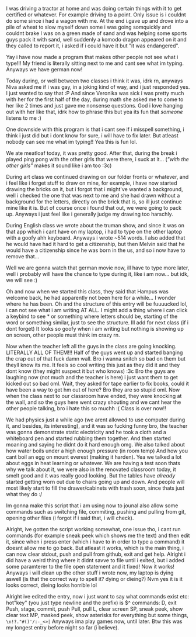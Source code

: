 I was driving a tractor at home and was doing certain things with it to get certified or whatever. For example driving to a point. Only issue is i couldnt do some since i had a wagon with me. At the end i.gave up and drove into a pile of wheat to slow myself down some i was going somquickly and couldnt brake 
I was on a green made of sand and was helping some sports guys pack it with sand, well suddenly a komodo dragon appeared on it and they called to report it, i asked if i could have it but "it was endangered".

Yay i have now made a program that makes other people not see what i type!!! My friend is literally sitting next to me and cant see what im typing. Anyways we have german now!

Today during, or well between two classes i think it was, idrk rn, anyways Niva asked me if i was gay, in a joking kind of way, and i just responded yes. I just wanted to say that :P
And since Veronika was sick i was pretty much with her for the first half of the day, during math she asked me to come to her like 2 times and just gave me nonsense questions. God i love hanging out with her like that, idrk how to phrase this but yea its fun that *someone* listens to me :)

One downside with this program is that i cant see if i misspell something, i think i just did but i dont know for sure, i will have to fix later. But atleast nobody can see me what im typing!! Yea this is fun lol.

We ate meatloaf today, it was pretty good. After that, during the break i played ping pong with the other girls that were there, i suck at it... (*"with the other girls"* makes it sound like i am too :3c)

During art class we continued drawing on our folder fronts or whatever, and i feel like i forget stuff to draw on mine, for example, i have now started drawing the bricks on it, but i forgot that i might've wanted a background, well i checked the one that was next to me and she had drawn without a background for the letters, directly on the brick that is, so ill just continue mine like it is. But of course once i found that out, we were going to pack up. Anyways i just feel like i generally judge my drawing too harschly.

During English class we wrote about the truman show, and since it was on that app which i cant have on my laptop, i had to type on the other laptop with a goofy ahh keyboard. Anyways i wrote ~514 words. I also added that he would have had it hard to get a citizenship, but then Melvin said that he would have a citizenship since he was born in the us, and so i now have to remove that...

Well we are gonna watch that german movie now, ill have to type more later, well i probably will have the chance to type during it, like i am now... but idk, we will see :)

Oh and now when we started this class, they said that Hampus was welcome back, he had apparently not been here for a while... I wonder where he has been. Oh and the structure of this entry will be fuuuucked lol, i can not see what i am writing AT ALL. I might add a thing where i can click a keybind to see * or something where letters should be, starting of the word or something similar, just to see the structure. Ill add for next class (if i dont forget)
It looks so goofy when i am writing but nothing is showing up on screen, other people must think im crazy rn.

Now when the teacher left all the guys in the class are going knocking. LITERALLY ALL OF THEM!!! Half of the guys went up and started banging the crap out of that fuck damn wall. Bro i wanna snitch so bad on them but theyll know its me. It feels so cool writing this just as they did it and they dont know (they might suspect it but who knows) :3c
Bro the guys are laughing now (not much and the teacher is here) i just want them to get kicked out so bad oml. Wait, they asked for tape earlier to fix books, could it have been a way to get hm out of here? Bro they are so stupid oml.
Now when the class next to our classroom have ended, they were knocking at the wall, and so the guys here went crazy shouting and we cant hear the other people talking, bro i hate this so muchh :(
Class is over now!!

We had physics just a while ago (we arent allowed to use computer during it, and besides, its interesting), and it was so fucking funny bro, the teacher was gonna demonstrate static electricity and he took a cloth and a whiteboard pen and started rubbing them together. And then started moaning and saying he didnt do it hard enough omg. We also talked about how water boils under a high enough pressure (in room temp) And how you cant boil an egg on mount everest (making it harden). Yea we talked a lot about eggs in heat learning or whatever.  We are having a test soon thats why we talk about it, we were also in the renovated classroom today, it smelt good and it was really good looking. But the tables have *already* started getting worn out due to chairs going up and down. And people will most likely start to fill the drawer/cabinets with trash soon, since thats just what they do :/

Im gonna make this script that i am using now to jounal also allow some commands such as switching file, commiting, pushing and pulling from git, opening other files (i forgot if i said that, i will check).

Alright, ive gotten the script working somewhat, one issue tho, i cant run commands (for example sneak peek which shows me the text) and then edit it, since when i press enter (which i have to in order to type a command) it doesnt allow me to go back. But atleast it works, which is the main thing, i can now clear stdout, push and pull from github, exit and get help.
Alright i did have a weird thing where it didnt savve to file until i exited, but i added some paramterer to the file open statement and it fixed! Now it works!
Anyways i will clean up the other stuff i wrote now, my laptop is dying aswell (is that the correct way to spell it? dying or dieing?)
Nvm yes it is it looks correct, dieing looks horrible lol

Alright ive edited the entry, now i just want to say what commands exist etc:
hot"key" (you just type newline and the prefix) is $^
commands:
D, exit
Push, stage, commit, push
Pull, pull
L, clear screen
SP, sneak peek, show clear text
MP, masked peek, show asterisks for everything but some things, ` \n!?."#()'/:-_<>|`
Anyways ima play games now, until later. Btw this was my longest entry before night so far (i believe).
